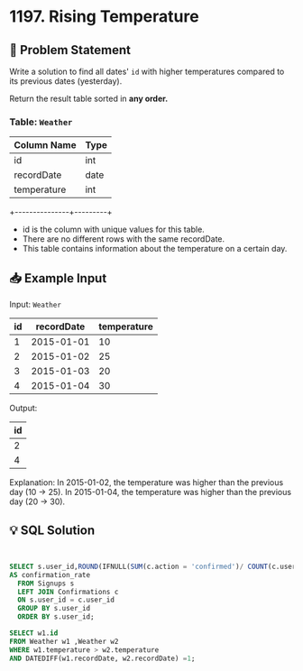 # 1197. Rising Temperature

## 📝 Problem Statement
Write a solution to find all dates' `id` with higher temperatures compared to its previous dates (yesterday).

Return the result table sorted in **any order.**


### Table: `Weather`


| Column Name   | Type    |
|---------------|---------|
| id            | int     |
| recordDate    | date    |
| temperature   | int     |
+---------------+---------+
 - id is the column with unique values for this table.
 - There are no different rows with the same recordDate.
 - This table contains information about the temperature on a certain day.
 


## 📥 Example Input

Input:  `Weather` 

| id | recordDate | temperature |
|----|------------|-------------|
| 1  | 2015-01-01 | 10          |
| 2  | 2015-01-02 | 25          |
| 3  | 2015-01-03 | 20          |
| 4  | 2015-01-04 | 30          |

Output: 

| id |
|----|
| 2  |
| 4  |

Explanation: 
In 2015-01-02, the temperature was higher than the previous day (10 -> 25).
In 2015-01-04, the temperature was higher than the previous day (20 -> 30).
   
## 💡 SQL Solution

```sql


SELECT s.user_id,ROUND(IFNULL(SUM(c.action = 'confirmed')/ COUNT(c.user_id),0),2)
AS confirmation_rate
  FROM Signups s
  LEFT JOIN Confirmations c
  ON s.user_id = c.user_id
  GROUP BY s.user_id
  ORDER BY s.user_id;

SELECT w1.id
FROM Weather w1 ,Weather w2 
WHERE w1.temperature > w2.temperature
AND DATEDIFF(w1.recordDate, w2.recordDate) =1;
